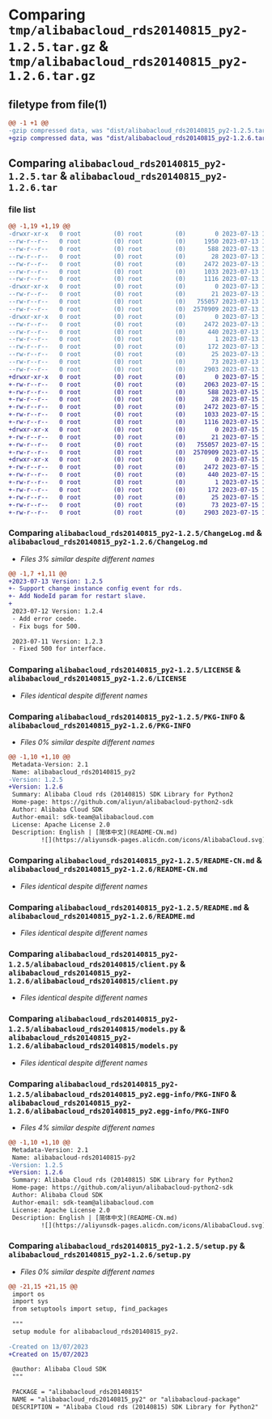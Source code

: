 # Comparing `tmp/alibabacloud_rds20140815_py2-1.2.5.tar.gz` & `tmp/alibabacloud_rds20140815_py2-1.2.6.tar.gz`

## filetype from file(1)

```diff
@@ -1 +1 @@
-gzip compressed data, was "dist/alibabacloud_rds20140815_py2-1.2.5.tar", last modified: Thu Jul 13 15:10:38 2023, max compression
+gzip compressed data, was "dist/alibabacloud_rds20140815_py2-1.2.6.tar", last modified: Sat Jul 15 15:10:27 2023, max compression
```

## Comparing `alibabacloud_rds20140815_py2-1.2.5.tar` & `alibabacloud_rds20140815_py2-1.2.6.tar`

### file list

```diff
@@ -1,19 +1,19 @@
-drwxr-xr-x   0 root         (0) root         (0)        0 2023-07-13 15:10:38.000000 alibabacloud_rds20140815_py2-1.2.5/
--rw-r--r--   0 root         (0) root         (0)     1950 2023-07-13 15:10:38.000000 alibabacloud_rds20140815_py2-1.2.5/ChangeLog.md
--rw-r--r--   0 root         (0) root         (0)      588 2023-07-13 15:10:38.000000 alibabacloud_rds20140815_py2-1.2.5/LICENSE
--rw-r--r--   0 root         (0) root         (0)       28 2023-07-13 15:10:38.000000 alibabacloud_rds20140815_py2-1.2.5/MANIFEST.in
--rw-r--r--   0 root         (0) root         (0)     2472 2023-07-13 15:10:38.000000 alibabacloud_rds20140815_py2-1.2.5/PKG-INFO
--rw-r--r--   0 root         (0) root         (0)     1033 2023-07-13 15:10:38.000000 alibabacloud_rds20140815_py2-1.2.5/README-CN.md
--rw-r--r--   0 root         (0) root         (0)     1116 2023-07-13 15:10:38.000000 alibabacloud_rds20140815_py2-1.2.5/README.md
-drwxr-xr-x   0 root         (0) root         (0)        0 2023-07-13 15:10:38.000000 alibabacloud_rds20140815_py2-1.2.5/alibabacloud_rds20140815/
--rw-r--r--   0 root         (0) root         (0)       21 2023-07-13 15:10:38.000000 alibabacloud_rds20140815_py2-1.2.5/alibabacloud_rds20140815/__init__.py
--rw-r--r--   0 root         (0) root         (0)   755057 2023-07-13 15:10:38.000000 alibabacloud_rds20140815_py2-1.2.5/alibabacloud_rds20140815/client.py
--rw-r--r--   0 root         (0) root         (0)  2570909 2023-07-13 15:10:38.000000 alibabacloud_rds20140815_py2-1.2.5/alibabacloud_rds20140815/models.py
-drwxr-xr-x   0 root         (0) root         (0)        0 2023-07-13 15:10:38.000000 alibabacloud_rds20140815_py2-1.2.5/alibabacloud_rds20140815_py2.egg-info/
--rw-r--r--   0 root         (0) root         (0)     2472 2023-07-13 15:10:38.000000 alibabacloud_rds20140815_py2-1.2.5/alibabacloud_rds20140815_py2.egg-info/PKG-INFO
--rw-r--r--   0 root         (0) root         (0)      440 2023-07-13 15:10:38.000000 alibabacloud_rds20140815_py2-1.2.5/alibabacloud_rds20140815_py2.egg-info/SOURCES.txt
--rw-r--r--   0 root         (0) root         (0)        1 2023-07-13 15:10:38.000000 alibabacloud_rds20140815_py2-1.2.5/alibabacloud_rds20140815_py2.egg-info/dependency_links.txt
--rw-r--r--   0 root         (0) root         (0)      172 2023-07-13 15:10:38.000000 alibabacloud_rds20140815_py2-1.2.5/alibabacloud_rds20140815_py2.egg-info/requires.txt
--rw-r--r--   0 root         (0) root         (0)       25 2023-07-13 15:10:38.000000 alibabacloud_rds20140815_py2-1.2.5/alibabacloud_rds20140815_py2.egg-info/top_level.txt
--rw-r--r--   0 root         (0) root         (0)       73 2023-07-13 15:10:38.000000 alibabacloud_rds20140815_py2-1.2.5/setup.cfg
--rw-r--r--   0 root         (0) root         (0)     2903 2023-07-13 15:10:38.000000 alibabacloud_rds20140815_py2-1.2.5/setup.py
+drwxr-xr-x   0 root         (0) root         (0)        0 2023-07-15 15:10:27.000000 alibabacloud_rds20140815_py2-1.2.6/
+-rw-r--r--   0 root         (0) root         (0)     2063 2023-07-15 15:10:27.000000 alibabacloud_rds20140815_py2-1.2.6/ChangeLog.md
+-rw-r--r--   0 root         (0) root         (0)      588 2023-07-15 15:10:27.000000 alibabacloud_rds20140815_py2-1.2.6/LICENSE
+-rw-r--r--   0 root         (0) root         (0)       28 2023-07-15 15:10:27.000000 alibabacloud_rds20140815_py2-1.2.6/MANIFEST.in
+-rw-r--r--   0 root         (0) root         (0)     2472 2023-07-15 15:10:27.000000 alibabacloud_rds20140815_py2-1.2.6/PKG-INFO
+-rw-r--r--   0 root         (0) root         (0)     1033 2023-07-15 15:10:27.000000 alibabacloud_rds20140815_py2-1.2.6/README-CN.md
+-rw-r--r--   0 root         (0) root         (0)     1116 2023-07-15 15:10:27.000000 alibabacloud_rds20140815_py2-1.2.6/README.md
+drwxr-xr-x   0 root         (0) root         (0)        0 2023-07-15 15:10:27.000000 alibabacloud_rds20140815_py2-1.2.6/alibabacloud_rds20140815/
+-rw-r--r--   0 root         (0) root         (0)       21 2023-07-15 15:10:27.000000 alibabacloud_rds20140815_py2-1.2.6/alibabacloud_rds20140815/__init__.py
+-rw-r--r--   0 root         (0) root         (0)   755057 2023-07-15 15:10:27.000000 alibabacloud_rds20140815_py2-1.2.6/alibabacloud_rds20140815/client.py
+-rw-r--r--   0 root         (0) root         (0)  2570909 2023-07-15 15:10:27.000000 alibabacloud_rds20140815_py2-1.2.6/alibabacloud_rds20140815/models.py
+drwxr-xr-x   0 root         (0) root         (0)        0 2023-07-15 15:10:27.000000 alibabacloud_rds20140815_py2-1.2.6/alibabacloud_rds20140815_py2.egg-info/
+-rw-r--r--   0 root         (0) root         (0)     2472 2023-07-15 15:10:27.000000 alibabacloud_rds20140815_py2-1.2.6/alibabacloud_rds20140815_py2.egg-info/PKG-INFO
+-rw-r--r--   0 root         (0) root         (0)      440 2023-07-15 15:10:27.000000 alibabacloud_rds20140815_py2-1.2.6/alibabacloud_rds20140815_py2.egg-info/SOURCES.txt
+-rw-r--r--   0 root         (0) root         (0)        1 2023-07-15 15:10:27.000000 alibabacloud_rds20140815_py2-1.2.6/alibabacloud_rds20140815_py2.egg-info/dependency_links.txt
+-rw-r--r--   0 root         (0) root         (0)      172 2023-07-15 15:10:27.000000 alibabacloud_rds20140815_py2-1.2.6/alibabacloud_rds20140815_py2.egg-info/requires.txt
+-rw-r--r--   0 root         (0) root         (0)       25 2023-07-15 15:10:27.000000 alibabacloud_rds20140815_py2-1.2.6/alibabacloud_rds20140815_py2.egg-info/top_level.txt
+-rw-r--r--   0 root         (0) root         (0)       73 2023-07-15 15:10:27.000000 alibabacloud_rds20140815_py2-1.2.6/setup.cfg
+-rw-r--r--   0 root         (0) root         (0)     2903 2023-07-15 15:10:27.000000 alibabacloud_rds20140815_py2-1.2.6/setup.py
```

### Comparing `alibabacloud_rds20140815_py2-1.2.5/ChangeLog.md` & `alibabacloud_rds20140815_py2-1.2.6/ChangeLog.md`

 * *Files 3% similar despite different names*

```diff
@@ -1,7 +1,11 @@
+2023-07-13 Version: 1.2.5
+- Support change instance config event for rds.
+- Add NodeId param for restart slave.
+
 2023-07-12 Version: 1.2.4
 - Add error coede.
 - Fix bugs for 500.
 
 2023-07-11 Version: 1.2.3
 - Fixed 500 for interface.
```

### Comparing `alibabacloud_rds20140815_py2-1.2.5/LICENSE` & `alibabacloud_rds20140815_py2-1.2.6/LICENSE`

 * *Files identical despite different names*

### Comparing `alibabacloud_rds20140815_py2-1.2.5/PKG-INFO` & `alibabacloud_rds20140815_py2-1.2.6/PKG-INFO`

 * *Files 0% similar despite different names*

```diff
@@ -1,10 +1,10 @@
 Metadata-Version: 2.1
 Name: alibabacloud_rds20140815_py2
-Version: 1.2.5
+Version: 1.2.6
 Summary: Alibaba Cloud rds (20140815) SDK Library for Python2
 Home-page: https://github.com/aliyun/alibabacloud-python2-sdk
 Author: Alibaba Cloud SDK
 Author-email: sdk-team@alibabacloud.com
 License: Apache License 2.0
 Description: English | [简体中文](README-CN.md)
         ![](https://aliyunsdk-pages.alicdn.com/icons/AlibabaCloud.svg)
```

### Comparing `alibabacloud_rds20140815_py2-1.2.5/README-CN.md` & `alibabacloud_rds20140815_py2-1.2.6/README-CN.md`

 * *Files identical despite different names*

### Comparing `alibabacloud_rds20140815_py2-1.2.5/README.md` & `alibabacloud_rds20140815_py2-1.2.6/README.md`

 * *Files identical despite different names*

### Comparing `alibabacloud_rds20140815_py2-1.2.5/alibabacloud_rds20140815/client.py` & `alibabacloud_rds20140815_py2-1.2.6/alibabacloud_rds20140815/client.py`

 * *Files identical despite different names*

### Comparing `alibabacloud_rds20140815_py2-1.2.5/alibabacloud_rds20140815/models.py` & `alibabacloud_rds20140815_py2-1.2.6/alibabacloud_rds20140815/models.py`

 * *Files identical despite different names*

### Comparing `alibabacloud_rds20140815_py2-1.2.5/alibabacloud_rds20140815_py2.egg-info/PKG-INFO` & `alibabacloud_rds20140815_py2-1.2.6/alibabacloud_rds20140815_py2.egg-info/PKG-INFO`

 * *Files 4% similar despite different names*

```diff
@@ -1,10 +1,10 @@
 Metadata-Version: 2.1
 Name: alibabacloud-rds20140815-py2
-Version: 1.2.5
+Version: 1.2.6
 Summary: Alibaba Cloud rds (20140815) SDK Library for Python2
 Home-page: https://github.com/aliyun/alibabacloud-python2-sdk
 Author: Alibaba Cloud SDK
 Author-email: sdk-team@alibabacloud.com
 License: Apache License 2.0
 Description: English | [简体中文](README-CN.md)
         ![](https://aliyunsdk-pages.alicdn.com/icons/AlibabaCloud.svg)
```

### Comparing `alibabacloud_rds20140815_py2-1.2.5/setup.py` & `alibabacloud_rds20140815_py2-1.2.6/setup.py`

 * *Files 0% similar despite different names*

```diff
@@ -21,15 +21,15 @@
 import os
 import sys
 from setuptools import setup, find_packages
 
 """
 setup module for alibabacloud_rds20140815_py2.
 
-Created on 13/07/2023
+Created on 15/07/2023
 
 @author: Alibaba Cloud SDK
 """
 
 PACKAGE = "alibabacloud_rds20140815"
 NAME = "alibabacloud_rds20140815_py2" or "alibabacloud-package"
 DESCRIPTION = "Alibaba Cloud rds (20140815) SDK Library for Python2"
```

